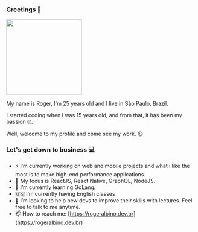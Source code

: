 ### Greetings 👋

<img src="https://user-images.githubusercontent.com/4194366/104147196-1c58e400-53ac-11eb-8510-9db029fff913.png" width="200px" />

My name is Roger, I'm 25 years old and I live in São Paulo, Brazil.

I started coding when I was 15 years old, and from that, it has been my passion :nerd_face:.

Well, welcome to my profile and come see my work. :wink:

### Let's get down to business :computer:

- ⚡️ I’m currently working on web and mobile projects and what i like the most is to make high-end performance applications.
- 🎸 My focus is ReactJS, React Native, GraphQL, NodeJS.
- 🌱 I’m currently learning GoLang.
- 🇺🇸 I’m currently having English classes
- 👯 I’m looking to help new devs to improve their skills with lectures. Feel free to talk to me anytime.
- 📫 How to reach me: [https://rogeralbino.dev.br](https://rogeralbino.dev.br)

<!-- The rocket doesn't have a reverse gear 🚀 -->
